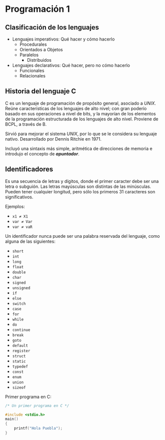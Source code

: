 # Programación 1

## Clasificación de los lenguajes

* Lenguajes imperativos: Qué hacer y cómo hacerlo
  * Procedurales
  * Orientados a Objetos
  * Paralelos
    * Distribuidos
* Lenguajes declarativos: Qué hacer, pero no cómo hacerlo
  * Funcionales
  * Relacionales

## Historia del lenguaje C

C es un lenguaje de programación de propósito general, asociado a *UNIX*. Reúne características de los lenguajes de alto nivel; con gran poderío basado en sus operaciones a nivel de bits, y la mayorían de los elementos de la programación estructurada de los lenguajes de alto nivel. Proviene de BCPL, a través de B.

Sirvió para mejorar el sistema *UNIX*, por lo que se le considera su lenguaje nativo. Desarrollado por Dennis Ritchie en 1971.

Incluyó una sintaxis más simple, aritmética de direcciones de memoria e introdujo el concepto de ***apuntador***.

## Identificadores

Es una secuencia de letras y dígitos, donde el primer caracter debe ser una letra o subguión. Las letras mayúsculas son distintas de las minúsculas. Pueden tener cualquier longitud, pero sólo los primeros 31 caracteres son significativos.

Ejemplos:

* `x1 ≠ X1`
* `var ≠ Var`
* `var ≠ vaR`

Un identificador nunca puede ser una palabra reservada del lenguaje, como alguna de las siguientes:

* `short`
* `int`
* `long`
* `float`
* `double`
* `char`
* `signed`
* `unsigned`
* `if`
* `else`
* `switch`
* `case`
* `for`
* `while`
* `do`
* `continue`
* `break`
* `goto`
* `default`
* `register`
* `struct`
* `static`
* `typedef`
* `const`
* `enum`
* `union`
* `sizeof`

Primer programa en C:

```c
/* Un primer programa en C */

#include <stdio.h>
main()
{
	printf("Hola Puebla");
}
```
